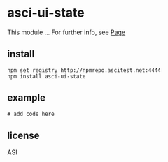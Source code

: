 # asci-ui-state

This module ...
For further info, see [Page](http://someurl)

## install

```
npm set registry http://npmrepo.ascitest.net:4444
npm install asci-ui-state
```

## example

```javascript
# add code here
```

## license

ASI
